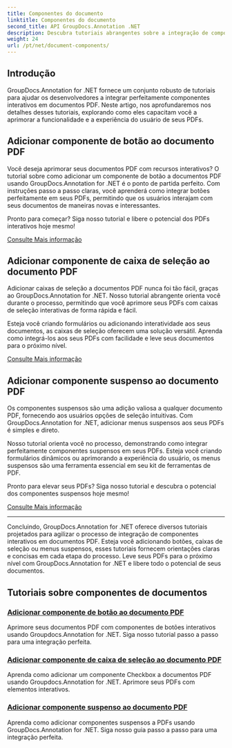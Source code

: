 ```yaml
---
title: Componentes do documento
linktitle: Componentes do documento
second_title: API GroupDocs.Annotation .NET
description: Descubra tutoriais abrangentes sobre a integração de componentes interativos como botões, caixas de seleção e menus suspensos em documentos PDF usando GroupDocs.Annotation .NET.
weight: 24
url: /pt/net/document-components/
---
```

## Introdução

GroupDocs.Annotation for .NET fornece um conjunto robusto de tutoriais para ajudar os desenvolvedores a integrar perfeitamente componentes interativos em documentos PDF. Neste artigo, nos aprofundaremos nos detalhes desses tutoriais, explorando como eles capacitam você a aprimorar a funcionalidade e a experiência do usuário de seus PDFs.

## Adicionar componente de botão ao documento PDF

Você deseja aprimorar seus documentos PDF com recursos interativos? O tutorial sobre como adicionar um componente de botão a documentos PDF usando GroupDocs.Annotation for .NET é o ponto de partida perfeito. Com instruções passo a passo claras, você aprenderá como integrar botões perfeitamente em seus PDFs, permitindo que os usuários interajam com seus documentos de maneiras novas e interessantes.

Pronto para começar? Siga nosso tutorial e libere o potencial dos PDFs interativos hoje mesmo!

[Consulte Mais informação](./add-button-component-to-pdf/)

## Adicionar componente de caixa de seleção ao documento PDF

Adicionar caixas de seleção a documentos PDF nunca foi tão fácil, graças ao GroupDocs.Annotation for .NET. Nosso tutorial abrangente orienta você durante o processo, permitindo que você aprimore seus PDFs com caixas de seleção interativas de forma rápida e fácil.

Esteja você criando formulários ou adicionando interatividade aos seus documentos, as caixas de seleção oferecem uma solução versátil. Aprenda como integrá-los aos seus PDFs com facilidade e leve seus documentos para o próximo nível.

[Consulte Mais informação](./add-checkbox-component-to-pdf/)

## Adicionar componente suspenso ao documento PDF

Os componentes suspensos são uma adição valiosa a qualquer documento PDF, fornecendo aos usuários opções de seleção intuitivas. Com GroupDocs.Annotation for .NET, adicionar menus suspensos aos seus PDFs é simples e direto.

Nosso tutorial orienta você no processo, demonstrando como integrar perfeitamente componentes suspensos em seus PDFs. Esteja você criando formulários dinâmicos ou aprimorando a experiência do usuário, os menus suspensos são uma ferramenta essencial em seu kit de ferramentas de PDF.

Pronto para elevar seus PDFs? Siga nosso tutorial e descubra o potencial dos componentes suspensos hoje mesmo!

[Consulte Mais informação](./add-dropdown-component-to-pdf/)

---

Concluindo, GroupDocs.Annotation for .NET oferece diversos tutoriais projetados para agilizar o processo de integração de componentes interativos em documentos PDF. Esteja você adicionando botões, caixas de seleção ou menus suspensos, esses tutoriais fornecem orientações claras e concisas em cada etapa do processo. Leve seus PDFs para o próximo nível com GroupDocs.Annotation for .NET e libere todo o potencial de seus documentos.
## Tutoriais sobre componentes de documentos
### [Adicionar componente de botão ao documento PDF](./add-button-component-to-pdf/)
Aprimore seus documentos PDF com componentes de botões interativos usando Groupdocs.Annotation for .NET. Siga nosso tutorial passo a passo para uma integração perfeita.
### [Adicionar componente de caixa de seleção ao documento PDF](./add-checkbox-component-to-pdf/)
Aprenda como adicionar um componente Checkbox a documentos PDF usando Groupdocs.Annotation for .NET. Aprimore seus PDFs com elementos interativos.
### [Adicionar componente suspenso ao documento PDF](./add-dropdown-component-to-pdf/)
Aprenda como adicionar componentes suspensos a PDFs usando GroupDocs.Annotation for .NET. Siga nosso guia passo a passo para uma integração perfeita.
